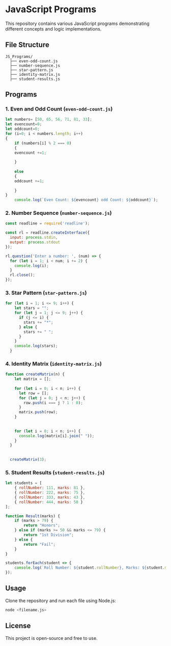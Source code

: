 # JavaScript Programs

This repository contains various JavaScript programs demonstrating different concepts and logic implementations.

## File Structure
```
JS_Programs/
  ├── even-odd-count.js
  ├── number-sequence.js
  ├── star-pattern.js
  ├── identity-matrix.js
  ├── student-results.js
```

## Programs

### 1. Even and Odd Count (`even-odd-count.js`)
```javascript
let numbers= [50, 65, 56, 71, 81, 33];
let evencount=0;
let oddcount=0;
for (i=0; i < numbers.length; i++)
{
    if (numbers[i] % 2 === 0)
    {
    evencount +=1;
    
    } 
    
    else
    {
    oddcount +=1;
    
    }
}
    console.log(`Even Count: ${evencount} odd Count: ${oddcount}`);
```

### 2. Number Sequence (`number-sequence.js`)
```javascript
const readline = require('readline');

const rl = readline.createInterface({
  input: process.stdin,
  output: process.stdout
});

rl.question('Enter a number: ', (num) => {
  for (let i = 1; i < num; i += 2) {
    console.log(i);
  }
  rl.close();
});
```

### 3. Star Pattern (`star-pattern.js`)
```javascript
for (let i = 1; i <= 9; i++) {
    let stars = "";
    for (let j = 1; j <= 9; j++) {
      if (j <= i) {
        stars += "*";
      } else {
        stars += " ";
      }
    }
    console.log(stars);
  }
```

### 4. Identity Matrix (`identity-matrix.js`)
```javascript
function createMatrix(n) {
    let matrix = [];
  
    for (let i = 0; i < n; i++) {
      let row = [];
      for (let j = 0; j < n; j++) {
        row.push(i === j ? 1 : 0); 
      }
      matrix.push(row);
    }
  
   
    for (let i = 0; i < n; i++) {
      console.log(matrix[i].join(" "));
    }
  }
  
 
  createMatrix(3);
```

### 5. Student Results (`student-results.js`)
```javascript
let students = [
    { rollNumber: 111, marks: 81 },
    { rollNumber: 222, marks: 75 },
    { rollNumber: 333, marks: 43 },
    { rollNumber: 444, marks: 58 }
];

function Result(marks) {
    if (marks > 79) {
        return "Honors";
    } else if (marks >= 50 && marks <= 79) {
        return "1st Division";
    } else {
        return "Fail";
    }
}

students.forEach(student => {
    console.log(`Roll Number: ${student.rollNumber}, Marks: ${student.marks}, Result: ${Result(student.marks)}`);
});
```

## Usage
Clone the repository and run each file using Node.js:
```bash
node <filename.js>
```

## License
This project is open-source and free to use.

